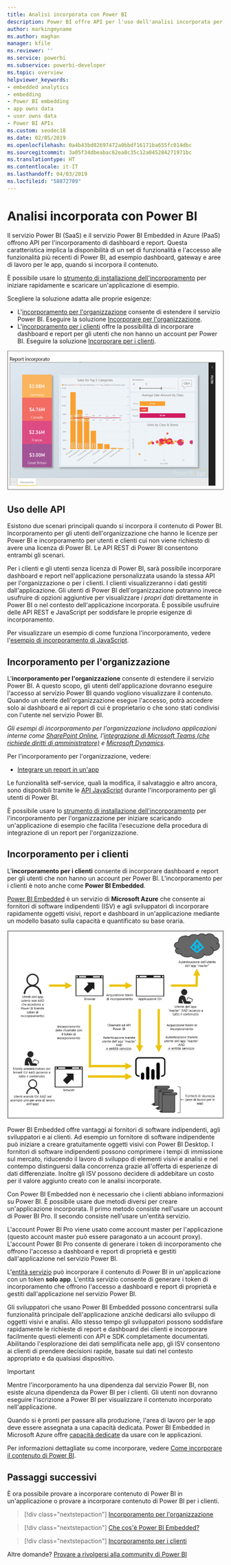 ```yaml
---
title: Analisi incorporata con Power BI
description: Power BI offre API per l'uso dell'analisi incorporata per dashboard e report nelle applicazioni. Informazioni sull'incorporamento con Power BI, sia in ambiente PaaS che in ambiente SaaS, tramite software di analisi incorporata, strumenti di analisi incorporata o strumenti di business intelligence incorporata.
author: markingmyname
ms.author: maghan
manager: kfile
ms.reviewer: ''
ms.service: powerbi
ms.subservice: powerbi-developer
ms.topic: overview
helpviewer_keywords:
- embedded analytics
- embedding
- Power BI embedding
- app owns data
- user owns data
- Power BI APIs
ms.custom: seodec18
ms.date: 02/05/2019
ms.openlocfilehash: 0a4b43bd02697472a0bbdf16171ba655fc014dbc
ms.sourcegitcommit: 3a05f34dbeabac62ea8c35c12a045284271971bc
ms.translationtype: HT
ms.contentlocale: it-IT
ms.lasthandoff: 04/03/2019
ms.locfileid: "58872709"
---
```

# <a name="embedded-analytics-with-power-bi"></a>Analisi incorporata con Power BI

Il servizio Power BI (SaaS) e il servizio Power BI Embedded in Azure (PaaS) offrono API per l'incorporamento di dashboard e report. Questa caratteristica implica la disponibilità di un set di funzionalità e l'accesso alle funzionalità più recenti di Power BI, ad esempio dashboard, gateway e aree di lavoro per le app, quando si incorpora il contenuto.

È possibile usare lo [strumento di installazione dell'incorporamento](https://aka.ms/embedsetup) per iniziare rapidamente e scaricare un'applicazione di esempio.

Scegliere la soluzione adatta alle proprie esigenze:

* L'[incorporamento per l'organizzazione](embedding.md#embedding-for-your-organization) consente di estendere il servizio Power BI. Eseguire la soluzione [Incorporare per l'organizzazione](https://aka.ms/embedsetup/UserOwnsData).
* L'[incorporamento per i clienti](embedding.md#embedding-for-your-customers) offre la possibilità di incorporare dashboard e report per gli utenti che non hanno un account per Power BI. Eseguire la soluzione [Incorporare per i clienti](https://aka.ms/embedsetup/AppOwnsData).

![Esempio di Power BI Embedded](media/what-can-you-do/what-can-you-do-02.png)

## <a name="using-apis"></a>Uso delle API

Esistono due scenari principali quando si incorpora il contenuto di Power BI. Incorporamento per gli utenti dell'organizzazione che hanno le licenze per Power BI e incorporamento per utenti e clienti cui non viene richiesto di avere una licenza di Power BI. Le API REST di Power BI consentono entrambi gli scenari.

Per i clienti e gli utenti senza licenza di Power BI, sarà possibile incorporare dashboard e report nell'applicazione personalizzata usando la stessa API per l'organizzazione o per i clienti. I clienti visualizzeranno i dati gestiti dall'applicazione. Gli utenti di Power BI dell'organizzazione potranno invece usufruire di opzioni aggiuntive per visualizzare *i propri dati* direttamente in Power BI o nel contesto dell'applicazione incorporata. È possibile usufruire delle API REST e JavaScript per soddisfare le proprie esigenze di incorporamento.

Per visualizzare un esempio di come funziona l'incorporamento, vedere l'[esempio di incorporamento di JavaScript](https://microsoft.github.io/PowerBI-JavaScript/demo/).

## <a name="embedding-for-your-organization"></a>Incorporamento per l'organizzazione

L'**incorporamento per l'organizzazione** consente di estendere il servizio Power BI. A questo scopo, gli utenti dell'applicazione dovranno eseguire l'accesso al servizio Power BI quando vogliono visualizzare il contenuto. Quando un utente dell'organizzazione esegue l'accesso, potrà accedere solo ai dashboard e ai report di cui è proprietario o che sono stati condivisi con l'utente nel servizio Power BI.

*Gli esempi di incorporamento per l'organizzazione includono applicazioni interne come [SharePoint Online](https://powerbi.microsoft.com/blog/integrate-power-bi-reports-in-sharepoint-online/), l'[integrazione di Microsoft Teams (che richiede diritti di amministratore)](https://powerbi.microsoft.com/blog/power-bi-teams-up-with-microsoft-teams/) e [Microsoft Dynamics](https://docs.microsoft.com/dynamics365/customer-engagement/basics/add-edit-power-bi-visualizations-dashboard).*

Per l'incorporamento per l'organizzazione, vedere:

* [Integrare un report in un'app](embed-sample-for-your-organization.md)

Le funzionalità self-service, quali la modifica, il salvataggio e altro ancora, sono disponibili tramite le [API JavaScript](https://github.com/Microsoft/PowerBI-JavaScript) durante l'incorporamento per gli utenti di Power BI.

È possibile usare lo [strumento di installazione dell'incorporamento](https://aka.ms/embedsetup/UserOwnsData) per l'incorporamento per l'organizzazione per iniziare scaricando un'applicazione di esempio che facilita l'esecuzione della procedura di integrazione di un report per l'organizzazione.

## <a name="embedding-for-your-customers"></a>Incorporamento per i clienti

L'**incorporamento per i clienti** consente di incorporare dashboard e report per gli utenti che non hanno un account per Power BI. L'incorporamento per i clienti è noto anche come **Power BI Embedded**.

[Power BI Embedded](azure-pbie-what-is-power-bi-embedded.md) è un servizio di **Microsoft Azure** che consente ai fornitori di software indipendenti (ISV) e agli sviluppatori di incorporare rapidamente oggetti visivi, report e dashboard in un'applicazione mediante un modello basato sulla capacità e quantificato su base oraria.

![Flusso di incorporamento per l'incorporamento per i clienti](media/embedding/powerbi-embed-flow.png)

Power BI Embedded offre vantaggi ai fornitori di software indipendenti, agli sviluppatori e ai clienti. Ad esempio un fornitore di software indipendente può iniziare a creare gratuitamente oggetti visivi con Power BI Desktop. I fornitori di software indipendenti possono comprimere i tempi di immissione sul mercato, riducendo il lavoro di sviluppo di elementi visivi e analisi e nel contempo distinguersi dalla concorrenza grazie all'offerta di esperienze di dati differenziate. Inoltre gli ISV possono decidere di addebitare un costo per il valore aggiunto creato con le analisi incorporate.

Con Power BI Embedded non è necessario che i clienti abbiano informazioni su Power BI. È possibile usare due metodi diversi per creare un'applicazione incorporata. Il primo metodo consiste nell'usare un account di Power BI Pro. Il secondo consiste nell'usare un'entità servizio. 

L'account Power BI Pro viene usato come account master per l'applicazione (questo account master può essere paragonato a un account proxy). L'account Power BI Pro consente di generare i token di incorporamento che offrono l'accesso a dashboard e report di proprietà e gestiti dall'applicazione nel servizio Power BI.

L'[entità servizio](embed-service-principal.md) può incorporare il contenuto di Power BI in un'applicazione con un token **solo app**. L'entità servizio consente di generare i token di incorporamento che offrono l'accesso a dashboard e report di proprietà e gestiti dall'applicazione nel servizio Power BI.

Gli sviluppatori che usano Power BI Embedded possono concentrarsi sulla funzionalità principale dell'applicazione anziché dedicarsi allo sviluppo di oggetti visivi e analisi. Allo stesso tempo gli sviluppatori possono soddisfare rapidamente le richieste di report e dashboard dei clienti e incorporare facilmente questi elementi con API e SDK completamente documentati. Abilitando l'esplorazione dei dati semplificata nelle app, gli ISV consentono ai clienti di prendere decisioni rapide, basate sui dati nel contesto appropriato e da qualsiasi dispositivo.

> [!IMPORTANT]
> Mentre l'incorporamento ha una dipendenza dal servizio Power BI, non esiste alcuna dipendenza da Power BI per i clienti. Gli utenti non dovranno eseguire l'iscrizione a Power BI per visualizzare il contenuto incorporato nell'applicazione.

Quando si è pronti per passare alla produzione, l'area di lavoro per le app deve essere assegnata a una capacità dedicata. Power BI Embedded in Microsoft Azure offre [capacità dedicate](azure-pbie-create-capacity.md) da usare con le applicazioni.

Per informazioni dettagliate su come incorporare, vedere [Come incorporare il contenuto di Power BI](embed-sample-for-customers.md).

## <a name="next-steps"></a>Passaggi successivi

È ora possibile provare a incorporare contenuto di Power BI in un'applicazione o provare a incorporare contenuto di Power BI per i clienti.

> [!div class="nextstepaction"]
> [Incorporamento per l'organizzazione](embed-sample-for-your-organization.md)

> [!div class="nextstepaction"]
> [Che cos'è Power BI Embedded?](azure-pbie-what-is-power-bi-embedded.md)

> [!div class="nextstepaction"]
>[Incorporamento per i clienti](embed-sample-for-customers.md)

Altre domande? [Provare a rivolgersi alla community di Power BI](http://community.powerbi.com/)
